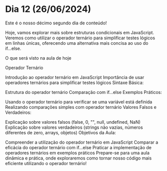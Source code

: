 # Dia 12 (26/06/2024)

Este é o nosso décimo segundo dia de conteúdo!

Hoje, vamos explorar mais sobre estruturas condicionais em JavaScript. Veremos como utilizar o operador ternário para simplificar testes lógicos em linhas únicas, oferecendo uma alternativa mais concisa ao uso do if...else.

O que será visto na aula de hoje

Operador Ternário

Introdução ao operador ternário em JavaScript
Importância de usar operadores ternários para simplificar testes lógicos
Sintaxe Básica:

Estrutura do operador ternário
Comparação com if...else
Exemplos Práticos:

Usando o operador ternário para verificar se uma variável está definida
Realizando comparações simples com operador ternário
Valores Falsos e Verdadeiros:

Explicação sobre valores falsos (false, 0, "", null, undefined, NaN)
Explicação sobre valores verdadeiros (strings não vazias, números diferentes de zero, arrays, objetos)
Objetivos da Aula:

Compreender a utilização do operador ternário em JavaScript
Comparar a eficácia do operador ternário com if...else
Praticar a implementação de operadores ternários em exemplos práticos
Prepare-se para uma aula dinâmica e prática, onde exploraremos como tornar nosso código mais eficiente utilizando o operador ternário!
